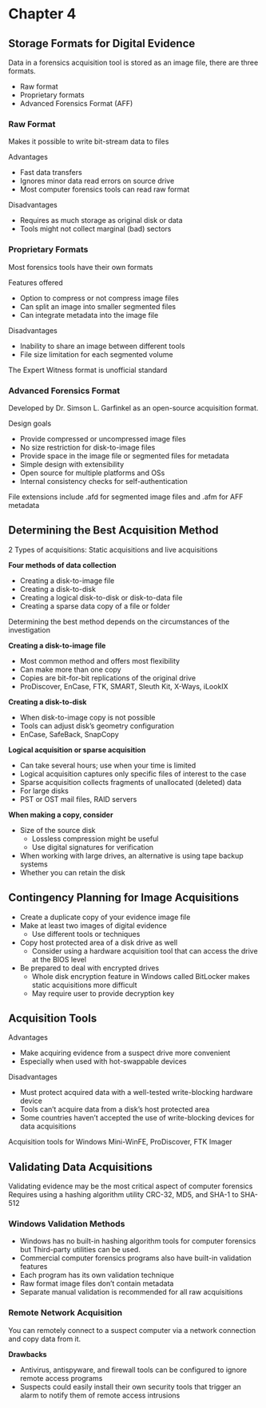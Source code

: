 # Chapter 4

## Storage Formats for Digital Evidence
Data in a forensics acquisition tool is stored as an image file, there are three formats.
- Raw format
- Proprietary formats
- Advanced Forensics Format (AFF)

### Raw Format
Makes it possible to write bit-stream data to files

Advantages
- Fast data transfers
- Ignores minor data read errors on source drive
- Most computer forensics tools can read raw format

Disadvantages
- Requires as much storage as original disk or data
- Tools might not collect marginal (bad) sectors

### Proprietary Formats
Most forensics tools have their own formats

Features offered
- Option to compress or not compress image files
- Can split an image into smaller segmented files
- Can integrate metadata into the image file

Disadvantages
- Inability to share an image between different tools
- File size limitation for each segmented volume

The Expert Witness format is unofficial standard

### Advanced Forensics Format
Developed by Dr. Simson L. Garfinkel as an open-source acquisition format.

Design goals
- Provide compressed or uncompressed image files
- No size restriction for disk-to-image files
- Provide space in the image file or segmented files for metadata
- Simple design with extensibility
- Open source for multiple platforms and OSs
- Internal consistency checks for self-authentication

File extensions include .afd for segmented image files and .afm for AFF metadata

## Determining the Best Acquisition Method

2 Types of acquisitions: Static acquisitions and live acquisitions

**Four methods of data collection**
- Creating a disk-to-image file
- Creating a disk-to-disk
- Creating a logical disk-to-disk or disk-to-data file
- Creating a sparse data copy of a file or folder

Determining the best method depends on the circumstances of the investigation

**Creating a disk-to-image file**
- Most common method and offers most flexibility
- Can make more than one copy
- Copies are bit-for-bit replications of the original drive
- ProDiscover, EnCase, FTK, SMART, Sleuth Kit, X-Ways, iLookIX

**Creating a disk-to-disk**
- When disk-to-image copy is not possible
- Tools can adjust disk’s geometry configuration
- EnCase, SafeBack, SnapCopy

**Logical acquisition or sparse acquisition**
- Can take several hours; use when your time is limited
- Logical acquisition captures only specific files of interest to the case
- Sparse acquisition collects fragments of unallocated (deleted) data
- For large disks
- PST or OST mail files, RAID servers

**When making a copy, consider**
- Size of the source disk
    - Lossless compression might be useful
    - Use digital signatures for verification
- When working with large drives, an alternative is using tape backup systems
- Whether you can retain the disk

## Contingency Planning for Image Acquisitions
- Create a duplicate copy of your evidence image file
- Make at least two images of digital evidence
    - Use different tools or techniques
- Copy host protected area of a disk drive as well
    - Consider using a hardware acquisition tool that can access the drive at the BIOS level
- Be prepared to deal with encrypted drives
    - Whole disk encryption feature in Windows called BitLocker makes static acquisitions more difficult
    - May require user to provide decryption key

## Acquisition Tools
Advantages
- Make acquiring evidence from a suspect drive more convenient
- Especially when used with hot-swappable devices

Disadvantages
- Must protect acquired data with a well-tested write-blocking hardware device
- Tools can’t acquire data from a disk’s host protected area
- Some countries haven’t accepted the use of write-blocking devices for data acquisitions

Acquisition tools for Windows
Mini-WinFE, ProDiscover, FTK Imager

## Validating Data Acquisitions
Validating evidence may be the most critical aspect of computer forensics
Requires using a hashing algorithm utility CRC-32, MD5, and SHA-1 to SHA-512

### Windows Validation Methods
- Windows has no built-in hashing algorithm tools for computer forensics but Third-party utilities can be used.
- Commercial computer forensics programs also have built-in validation features
- Each program has its own validation technique
- Raw format image files don’t contain metadata
- Separate manual validation is recommended for all raw acquisitions

### Remote Network Acquisition
You can remotely connect to a suspect computer via a network connection and copy data from it.

**Drawbacks**
- Antivirus, antispyware, and firewall tools can be configured to ignore remote access programs
- Suspects could easily install their own security tools that trigger an alarm to notify them of remote access intrusions
